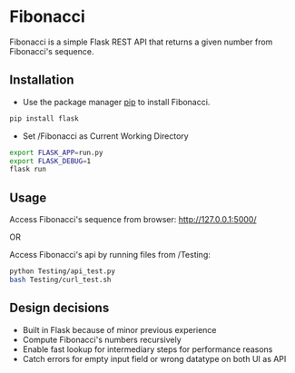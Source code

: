 # Fibonacci

Fibonacci is a simple Flask REST API that returns a given number from Fibonacci's sequence.

## Installation

* Use the package manager [pip](https://pip.pypa.io/en/stable/) to install Fibonacci.

```bash
pip install flask
```

* Set /Fibonacci as Current Working Directory

```bash
export FLASK_APP=run.py
export FLASK_DEBUG=1
flask run
```

## Usage

Access Fibonacci's sequence from browser:
http://127.0.0.1:5000/

OR

Access Fibonacci's api by running files from /Testing:
```bash
python Testing/api_test.py
bash Testing/curl_test.sh
```

## Design decisions
- Built in Flask because of minor previous experience
- Compute Fibonacci's numbers recursively
- Enable fast lookup for intermediary steps for performance reasons
- Catch errors for empty input field or wrong datatype on both UI as API
